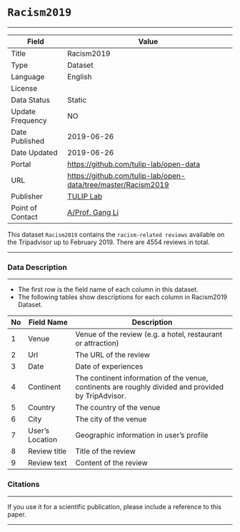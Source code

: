 # `Racism2019`
---

| Field | Value |
| --- | --- |
| Title | Racism2019 |
| Type | Dataset |
| Language | English |
| License |   |
| Data Status | Static |
| Update Frequency | NO |
| Date Published | 2019-06-26  |
| Date Updated |  2019-06-26 |
| Portal | https://github.com/tulip-lab/open-data |
| URL | https://github.com/tulip-lab/open-data/tree/master/Racism2019|
| Publisher |[TULIP Lab](http://www.tulip.org.au/) |
| Point of Contact |[A/Prof. Gang Li](https://github.com/tuliplab) |


This dataset `Racism2019` contains the `racism-related reviews` available on the Tripadvisor up to February 2019. There are 4554 reviews in total.

---
### Data Description
---

* The first row is the field name of each column in this dataset.
* The following tables show descriptions for each column in Racism2019 Dataset.


| No| Field Name 		| Description|
|---|---|---|
| 1 | Venue 				| Venue of the review (e.g. a hotel, restaurant or attraction)
| 2 | Url  				| The URL of the review |
| 3 | Date  				| Date of experiences 
| 4 | Continent 			| The continent information of the venue, continents are roughly divided and provided by TripAdvisor. | int64 |
| 5 | Country 			| The country of the venue | int64 |
| 6 | City 	 			| The city of the venue | int64 |
| 7 | User’s Location 	| Geographic information in user’s profile | int64 |
| 8 | Review title 		| Title of the review | int64 |
| 9 | Review text 		| Content of the review | int64 |


### Citations
---

If you use it for a scientific publication, please include a reference to this paper.



---
